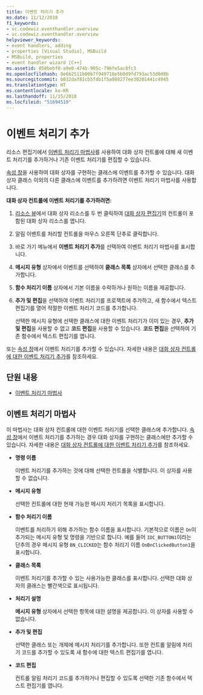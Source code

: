 ```yaml
---
title: 이벤트 처리기 추가
ms.date: 11/12/2018
f1_keywords:
- vc.codewiz.eventhandler.overview
- vc.codewiz.eventhandler.overview
helpviewer_keywords:
- event handlers, adding
- properties [Visual Studio], MSBuild
- MSBuild, properties
- event handler wizard [C++]
ms.assetid: 050bebf0-a9e0-474b-905c-796fe5ac8fc3
ms.openlocfilehash: 8e6b2511b00b7f949718e5b0d9fd793ac53d0d8b
ms.sourcegitcommit: b032daf81cb5fdb1f5a988277ee30201441c4945
ms.translationtype: HT
ms.contentlocale: ko-KR
ms.lasthandoff: 11/15/2018
ms.locfileid: "51694519"
---
```

# <a name="add-an-event-handler"></a>이벤트 처리기 추가

리소스 편집기에서 [이벤트 처리기 마법사](#event-handler-wizard)를 사용하여 대화 상자 컨트롤에 대해 새 이벤트 처리기를 추가하거나 기존 이벤트 처리기를 편집할 수 있습니다.

[속성 창](/visualstudio/ide/reference/properties-window)을 사용하여 대화 상자를 구현하는 클래스에 이벤트를 추가할 수 있습니다. 대화 상자 클래스 이외의 다른 클래스에 이벤트를 추가하려면 이벤트 처리기 마법사를 사용합니다.

**대화 상자 컨트롤에 이벤트 처리기를 추가하려면:**

1. [리소스 뷰](../windows/resource-view-window.md)에서 대화 상자 리소스를 두 번 클릭하여 [대화 상자 편집기](../windows/dialog-editor.md)의 컨트롤이 포함된 대화 상자 리소스를 엽니다.

1. 알림 이벤트를 처리할 컨트롤을 마우스 오른쪽 단추로 클릭합니다.

1. 바로 가기 메뉴에서 **이벤트 처리기 추가**를 선택하여 이벤트 처리기 마법사를 표시합니다.

1. **메시지 유형** 상자에서 이벤트를 선택하여 **클래스 목록** 상자에서 선택한 클래스를 추가합니다.

1. **함수 처리기 이름** 상자에서 기본 이름을 수락하거나 원하는 이름을 제공합니다.

1. **추가 및 편집**을 선택하여 이벤트 처리기를 프로젝트에 추가하고, 새 함수에서 텍스트 편집기를 열어 적절한 이벤트 처리기 코드를 추가합니다.

   선택한 메시지 유형에 선택한 클래스에 대한 이벤트 처리기가 이미 있는 경우, **추가 및 편집**을 사용할 수 없고 **코드 편집**을 사용할 수 있습니다. **코드 편집**을 선택하여 기존 함수에서 텍스트 편집기를 엽니다.

또는 [속성 창](/visualstudio/ide/reference/properties-window)에서 이벤트 처리기를 추가할 수 있습니다. 자세한 내용은 [대화 상자 컨트롤에 대한 이벤트 처리기 추가](../windows/adding-event-handlers-for-dialog-box-controls.md)를 참조하세요.

## <a name="in-this-section"></a>단원 내용

- [이벤트 처리기 마법사](#event-handler-wizard)

## <a name="event-handler-wizard"></a>이벤트 처리기 마법사

이 마법사는 대화 상자 컨트롤에 대한 이벤트 처리기를 선택한 클래스에 추가합니다. [속성 창](/visualstudio/ide/reference/properties-window)에서 이벤트 처리기를 추가하는 경우 대화 상자를 구현하는 클래스에만 추가할 수 있습니다. 자세한 내용은 [대화 상자 컨트롤에 대한 이벤트 처리기 추가](../windows/adding-event-handlers-for-dialog-box-controls.md)를 참조하세요.

- **명령 이름**

  이벤트 처리기를 추가하는 것에 대해 선택한 컨트롤을 식별합니다. 이 상자를 사용할 수 없습니다.

- **메시지 유형**

  선택한 컨트롤에 대한 현재 가능한 메시지 처리기 목록을 표시합니다.

- **함수 처리기 이름**

  이벤트를 처리하기 위해 추가하는 함수 이름을 표시합니다. 기본적으로 이름은 `On`이 추가되는 메시지 유형 및 명령을 기반으로 합니다. 예를 들어 `IDC_BUTTON1`이라는 단추의 경우 메시지 유형 `BN_CLICKED`는 함수 처리기 이름 `OnBnClickedButton1`을 표시합니다.

- **클래스 목록**

  이벤트 처리기를 추가할 수 있는 사용가능한 클래스를 표시합니다. 선택한 대화 상자의 클래스는 빨간색으로 표시됩니다.

- **처리기 설명**

  **메시지 유형** 상자에서 선택한 항목에 대한 설명을 제공합니다. 이 상자를 사용할 수 없습니다.

- **추가 및 편집**

  선택한 클래스 또는 개체에 메시지 처리기를 추가합니다. 또한 컨트롤 알림에 처리기 코드를 추가할 수 있도록 새 함수에 대한 텍스트 편집기를 엽니다.

- **코드 편집**

  컨트롤 알림 처리기 코드를 추가하거나 편집할 수 있도록 선택한 기존 함수에서 텍스트 편집기를 엽니다.

